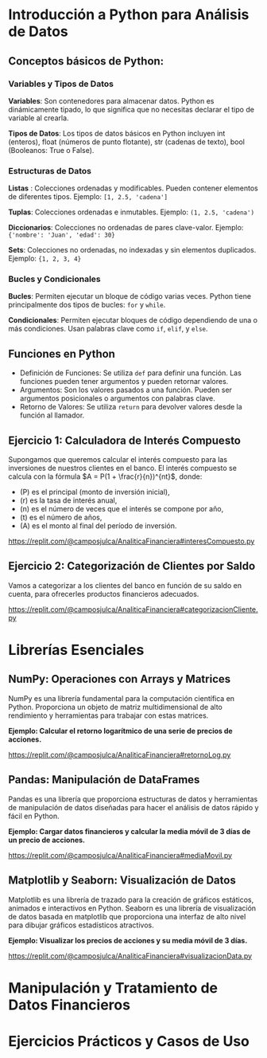 # Introducción a Python para Análisis de Datos

## Conceptos básicos de Python: 

### Variables y Tipos de Datos

**Variables**: Son contenedores para almacenar datos. Python es dinámicamente tipado, lo que significa que no necesitas declarar el tipo de variable al crearla.

**Tipos de Datos**: Los tipos de datos básicos en Python incluyen int (enteros), float (números de punto flotante), str (cadenas de texto), bool (Booleanos: True o False).

### Estructuras de Datos

**Listas** : Colecciones ordenadas y modificables. Pueden contener elementos de diferentes tipos. Ejemplo: ```[1, 2.5, 'cadena']```


**Tuplas**: Colecciones ordenadas e inmutables. Ejemplo: ```(1, 2.5, 'cadena')```


**Diccionarios**: Colecciones no ordenadas de pares clave-valor. Ejemplo: ```{'nombre': 'Juan', 'edad': 30}```

**Sets**: Colecciones no ordenadas, no indexadas y sin elementos duplicados. Ejemplo: ```{1, 2, 3, 4}```

### Bucles y Condicionales

**Bucles**: Permiten ejecutar un bloque de código varias veces. Python tiene principalmente dos tipos de bucles: ```for``` y ```while```.

**Condicionales**: Permiten ejecutar bloques de código dependiendo de una o más condiciones. Usan palabras clave como ```if```, ```elif```, y ```else```.

## Funciones en Python

* Definición de Funciones: Se utiliza ```def``` para definir una función. Las funciones pueden tener argumentos y pueden retornar valores.
* Argumentos: Son los valores pasados a una función. Pueden ser argumentos posicionales o argumentos con palabras clave.
* Retorno de Valores: Se utiliza ```return``` para devolver valores desde la función al llamador.

## Ejercicio 1: Calculadora de Interés Compuesto

Supongamos que queremos calcular el interés compuesto para las inversiones de nuestros clientes en el banco. El interés compuesto se calcula con la fórmula $A = P(1 + \frac{r}{n})^{nt}$, donde:
- \(P\) es el principal (monto de inversión inicial),
- \(r\) es la tasa de interés anual,
- \(n\) es el número de veces que el interés se compone por año,
- \(t\) es el número de años,
- \(A\) es el monto al final del período de inversión.

https://replit.com/@camposjulca/AnaliticaFinanciera#interesCompuesto.py

## Ejercicio 2: Categorización de Clientes por Saldo

Vamos a categorizar a los clientes del banco en función de su saldo en cuenta, para ofrecerles productos financieros adecuados.

https://replit.com/@camposjulca/AnaliticaFinanciera#categorizacionCliente.py

# Librerías Esenciales

## NumPy: Operaciones con Arrays y Matrices

NumPy es una librería fundamental para la computación científica en Python. Proporciona un objeto de matriz multidimensional de alto rendimiento y herramientas para trabajar con estas matrices.

**Ejemplo: Calcular el retorno logarítmico de una serie de precios de acciones.**

https://replit.com/@camposjulca/AnaliticaFinanciera#retornoLog.py

## Pandas: Manipulación de DataFrames

Pandas es una librería que proporciona estructuras de datos y herramientas de manipulación de datos diseñadas para hacer el análisis de datos rápido y fácil en Python.

**Ejemplo: Cargar datos financieros y calcular la media móvil de 3 días de un precio de acciones.**

https://replit.com/@camposjulca/AnaliticaFinanciera#mediaMovil.py

## Matplotlib y Seaborn: Visualización de Datos

Matplotlib es una librería de trazado para la creación de gráficos estáticos, animados e interactivos en Python. Seaborn es una librería de visualización de datos basada en matplotlib que proporciona una interfaz de alto nivel para dibujar gráficos estadísticos atractivos.

**Ejemplo: Visualizar los precios de acciones y su media móvil de 3 días.**

https://replit.com/@camposjulca/AnaliticaFinanciera#visualizacionData.py

# Manipulación y Tratamiento de Datos Financieros

# Ejercicios Prácticos y Casos de Uso
